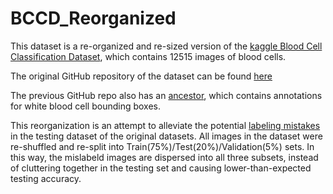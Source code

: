 # BCCD_Reorganized

This dataset is a re-organized and re-sized version of the [kaggle Blood Cell Classification Dataset](https://www.kaggle.com/paultimothymooney/blood-cells), which contains 12515 images of blood cells.

The original GitHub repository of the dataset can be found [here](https://github.com/Shenggan/BCCD_Dataset/tree/master/BCCD)

The previous GitHub repo also has an [ancestor](https://github.com/dhruvp/wbc-classification), which contains annotations for white blood cell bounding boxes.

This reorganization is an attempt to alleviate the potential [labeling mistakes](https://www.kaggle.com/paultimothymooney/blood-cells/discussion/63703) in the testing dataset of the original datasets. All images in the dataset were re-shuffled and re-split into Train(75%)/Test(20%)/Validation(5%) sets. In this way, the mislabeld images are dispersed into all three subsets, instead of cluttering together in the testing set and causing lower-than-expected testing accuracy.

